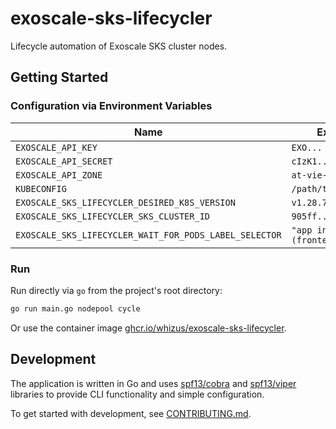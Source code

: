 # exoscale-sks-lifecycler

Lifecycle automation of Exoscale SKS cluster nodes.

## Getting Started

### Configuration via Environment Variables

| Name                                      | Example Value                  |
|-------------------------------------------|--------------------------------|
| `EXOSCALE_API_KEY`                          | `EXO...`                         |
| `EXOSCALE_API_SECRET`                       | `cIzK1...`                       |
| `EXOSCALE_API_ZONE`                         | `at-vie-1`                       |
| `KUBECONFIG`                                | `/path/to/kubeconfig.yaml`       |
| `EXOSCALE_SKS_LIFECYCLER_DESIRED_K8S_VERSION` | `v1.28.7`                      |
| `EXOSCALE_SKS_LIFECYCLER_SKS_CLUSTER_ID`    | `905ff...`                       |
| `EXOSCALE_SKS_LIFECYCLER_WAIT_FOR_PODS_LABEL_SELECTOR` | `"app in (frontend,backend)"` |

### Run

Run directly via `go` from the project's root directory:

```bash
go run main.go nodepool cycle
```

Or use the container image [ghcr.io/whizus/exoscale-sks-lifecycler](https://github.com/WhizUs/exoscale-sks-lifecycler/pkgs/container/exoscale-sks-lifecycler).

## Development

The application is written in Go and uses [spf13/cobra](https://github.com/spf13/cobra) and [spf13/viper](https://github.com/spf13/viper) libraries to provide CLI functionality and simple configuration.

To get started with development, see [CONTRIBUTING.md](CONTRIBUTING.md).
